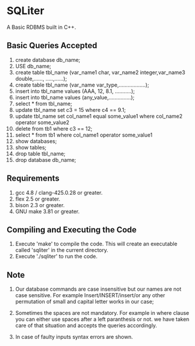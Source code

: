 SQLiter
=======

A Basic RDBMS built in C++.

Basic Queries Accepted
----------------------

1.  create database db_name;
2.  USE db_name;
3.  create table tbl_name (var_name1 char, var_name2 integer,var_name3 double,......, .....,......);
4.  create table tbl_name (var_name var_type,..................);
5.  insert into tbl_name values (AAA, 12, 8.1, ...........);
6.  insert into tbl_name values (any_value,...............);
7.  select * from tbl_name;
8.  update tbl_name set c3 = 15 where c4 == 9.1;
9.  update tbl_name set col_name1 equal some_value1 where col_name2 operator some_value2
10. delete from tb1 where c3 == 12;
11. select * from tb1 where col_name1 operator some_value1
12. show databases;
13. show tables;
14. drop table tbl_name;
15. drop database db_name;

Requirements
------------

1. gcc 4.8 / clang-425.0.28 or greater.
2. flex 2.5 or greater.
3. bison 2.3 or greater.
4. GNU make 3.81 or greater.

Compiling and Executing the Code
--------------------------------

1. Execute 'make' to compile the code. This will create an executable called
   'sqliter' in the current directory.
2. Execute './sqliter' to run the code.

Note
----

1. Our database commands are case insensitive but our names are not case sensitive.
   For example Insert/INSERT/insert/or any other permutation of small and capital
   letter works in our case;

2. Sometimes the spaces are not mandatory. For example in where clause you can either
   use spaces after a left paranthesis or not. we have taken care of that situation
   and accepts the queries accordingly.

3. In case of faulty inputs syntax errors are shown.
